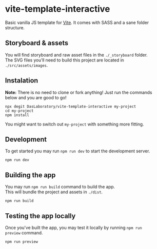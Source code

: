 # vite-template-interactive

Basic vanilla JS template for [Vite](https://vitejs.dev/). It comes with SASS and a sane folder structure.

## Storyboard & assets

You will find storyboard and raw asset files in the `./_storyboard` folder.  
The SVG files you'll need to build this project are located in `./src/assets/images`.

## Instalation

**Note:** There is no need to clone or fork anything! Just run the commands below and you are good to go!

```shell
npx degit DasLaboratory/vite-template-interactive my-project
cd my-project
npm install
```

You might want to switch out `my-project` with something more fitting.

## Development

To get started you may run `npm run dev` to start the development server.

```shell
npm run dev
```

## Building the app

You may run `npm run build` command to build the app.  
This will bundle the project and assets in `./dist`.

```shell
npm run build
```

## Testing the app locally

Once you've built the app, you may test it locally by running `npm run preview` command.

```shell
npm run preview
```
